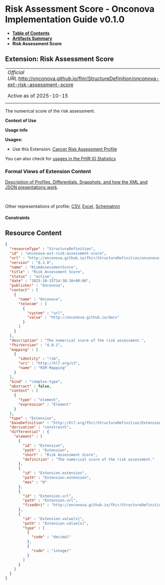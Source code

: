 # Risk Assessment Score - Onconova Implementation Guide v0.1.0

* [**Table of Contents**](toc.md)
* [**Artifacts Summary**](artifacts.md)
* **Risk Assessment Score**

## Extension: Risk Assessment Score 

| | |
| :--- | :--- |
| *Official URL*:http://onconova.github.io/fhir/StructureDefinition/onconova-ext-risk-assessment-score | *Version*:0.1.0 |
| Active as of 2025-10-15 | *Computable Name*:RiskAssessmentScore |

The numerical score of the risk assessment.

**Context of Use**

**Usage info**

**Usages:**

* Use this Extension: [Cancer Risk Assessment Profile](StructureDefinition-onconova-cancer-risk-assessment.md)

You can also check for [usages in the FHIR IG Statistics](https://packages2.fhir.org/xig/onconova.fhir|current/StructureDefinition/onconova-ext-risk-assessment-score)

### Formal Views of Extension Content

 [Description of Profiles, Differentials, Snapshots, and how the XML and JSON presentations work](http://build.fhir.org/ig/FHIR/ig-guidance/readingIgs.html#structure-definitions). 

 

Other representations of profile: [CSV](StructureDefinition-onconova-ext-risk-assessment-score.csv), [Excel](StructureDefinition-onconova-ext-risk-assessment-score.xlsx), [Schematron](StructureDefinition-onconova-ext-risk-assessment-score.sch) 

#### Constraints



## Resource Content

```json
{
  "resourceType" : "StructureDefinition",
  "id" : "onconova-ext-risk-assessment-score",
  "url" : "http://onconova.github.io/fhir/StructureDefinition/onconova-ext-risk-assessment-score",
  "version" : "0.1.0",
  "name" : "RiskAssessmentScore",
  "title" : "Risk Assessment Score",
  "status" : "active",
  "date" : "2025-10-15T14:38:38+00:00",
  "publisher" : "Onconova",
  "contact" : [
    {
      "name" : "Onconova",
      "telecom" : [
        {
          "system" : "url",
          "value" : "http://onconova.github.io/docs"
        }
      ]
    }
  ],
  "description" : "The numerical score of the risk assessment.",
  "fhirVersion" : "4.0.1",
  "mapping" : [
    {
      "identity" : "rim",
      "uri" : "http://hl7.org/v3",
      "name" : "RIM Mapping"
    }
  ],
  "kind" : "complex-type",
  "abstract" : false,
  "context" : [
    {
      "type" : "element",
      "expression" : "Element"
    }
  ],
  "type" : "Extension",
  "baseDefinition" : "http://hl7.org/fhir/StructureDefinition/Extension|4.0.1",
  "derivation" : "constraint",
  "differential" : {
    "element" : [
      {
        "id" : "Extension",
        "path" : "Extension",
        "short" : "Risk Assessment Score",
        "definition" : "The numerical score of the risk assessment."
      },
      {
        "id" : "Extension.extension",
        "path" : "Extension.extension",
        "max" : "0"
      },
      {
        "id" : "Extension.url",
        "path" : "Extension.url",
        "fixedUri" : "http://onconova.github.io/fhir/StructureDefinition/onconova-ext-risk-assessment-score"
      },
      {
        "id" : "Extension.value[x]",
        "path" : "Extension.value[x]",
        "type" : [
          {
            "code" : "decimal"
          },
          {
            "code" : "integer"
          }
        ]
      }
    ]
  }
}

```
